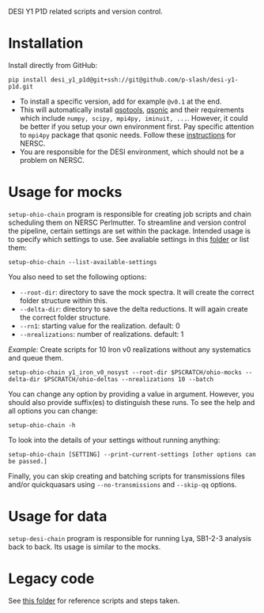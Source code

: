 DESI Y1 P1D related scripts and version control.

# Installation
Install directly from GitHub:
```shell
pip install desi_y1_p1d@git+ssh://git@github.com/p-slash/desi-y1-p1d.git
```
+ To install a specific version, add for example `@v0.1` at the end.
+ This will automatically install [qsotools](https://github.com/p-slash/qsotools), [qsonic](https://qsonic.readthedocs.io/en/stable/installation.html) and their requirements which include `numpy, scipy, mpi4py, iminuit, ...`. However, it could be better if you setup your own environment first. Pay specific attention to `mpi4py` package that qsonic needs. Follow these [instructions](https://docs.nersc.gov/development/languages/python/parallel-python/#mpi4py-in-your-custom-conda-environment) for NERSC.
+ You are responsible for the DESI environment, which should not be a problem on NERSC.

# Usage for mocks
`setup-ohio-chain` program is responsible for creating job scripts and chain scheduling them on NERSC Perlmutter. To streamline and version control the pipeline, certain settings are set within the package. Intended usage is to specify which settings to use. See avaliable settings in this [folder](src/desi_y1_p1d/configs/) or list them:
```shell
setup-ohio-chain --list-available-settings
```
You also need to set the following options:
+ `--root-dir`: directory to save the mock spectra. It will create the correct folder structure within this.
+ `--delta-dir`: directory to save the delta reductions. It will again create the correct folder structure.
+ `--rn1`: starting value for the realization. default: 0
+ `--nrealizations`: number of realizations. default: 1

*Example:* Create scripts for 10 Iron v0 realizations without any systematics and queue them.
```shell
setup-ohio-chain y1_iron_v0_nosyst --root-dir $PSCRATCH/ohio-mocks --delta-dir $PSCRATCH/ohio-deltas --nrealizations 10 --batch
```

You can change any option by providing a value in argument. However, you should also provide suffix(es) to distinguish these runs. To see the help and all options you can change:
```shell
setup-ohio-chain -h
```
To look into the details of your settings without running anything:
```shell
setup-ohio-chain [SETTING] --print-current-settings [other options can be passed.]
```

Finally, you can skip creating and batching scripts for transmissions files and/or quickquasars using `--no-transmissions` and `--skip-qq` options.

# Usage for data
`setup-desi-chain` program is responsible for running Lya, SB1-2-3 analysis back to back. Its usage is similar to the mocks.


# Legacy code
See [this folder](etc/) for reference scripts and steps taken.

